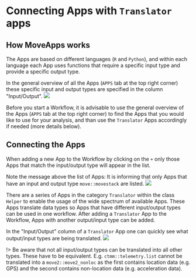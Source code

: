 # Connecting Apps with `Translator` apps

## How MoveApps works

The Apps are based on different languages (`R` and `Python`), and within each language each App uses functions that require a specific input type and provide a specific output type.

In the general overview of all the Apps (`APPS` tab at the top right corner) these specific input and output types are specified in the column "Input/Output".
![](../files/Input_Output.png)

Before you start a Workflow, it is advisable to use the general overview of the Apps (`APPS` tab at the top right corner) to find the Apps that you would like to use for your analysis, and than use the `Translator` Apps accordingly if needed (more details below).

## Connecting the Apps

When adding a new App to the Workflow by clicking on the `+` only those Apps that match the input/output type will appear in the list.

Note the message above the list of Apps: It is informing that only Apps that have an input and output type `move::movestack` are listed. ![](../files/FilteredApps_WF.png)

There are a series of Apps in the category `Translator` within the class `Helper` to enable the usage of the wide spectrum of available Apps. These Apps translate data types so Apps that have different input/output types can be used in one workflow. After adding a `Translator` App to the Workflow, Apps with another output/input type can be added.

In the "Input/Output" column of a `Translator` App one can quickly see what output/input types are being translated.
![](../files/TranslatorExample.png)

!\> Be aware that not all input/output types can be translated into all other types. These have to be equivalent. E.g. `ctmm::telemetry.list` cannot be translated into a `move2::move2_nonloc` as the first contains location data (e.g. GPS) and the second contains non-location data (e.g. acceleration data).
